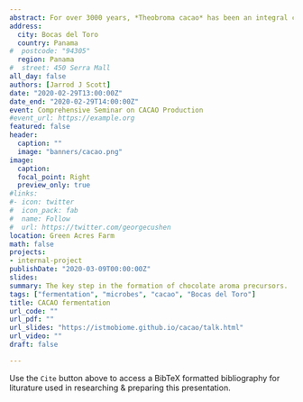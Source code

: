 ```yaml
---
abstract: For over 3000 years, *Theobroma cacao* has been an integral cultural crop. First used in Mesoamerica as a ritualistic fermented brew, it eventually gave rise to the global chocolate industry of modern times. Today, *Theobroma* is cultivated throughout the humid tropics and is an important agricultural crop in over 30 countries including many parts of the Americas, Africa, Asia, and Oceania; but the origin of *Theobroma* is distinctly Neotropical. The genus comprises only a handful of small understory species in the Mallow family (Malvaceae) that produce large fruit (pods) containing numerous seeds, or beans. It is these beans that are the basis for chocolate. <br/><br/>Amazingly over 600 volatile flavor compounds have been found in chocolate, making it one of the most complex food products known. However, few of these compounds are present in raw beans and only emerge after a nuanced and complicated process. At the root of that process is **microbial fermentation**, the key step in the development of flavor precursors responsible for the rich flavor of chocolate. In this presentation we will discuss fermentation and the role of this metabolic process in going from *bean to bar*.
address:
  city: Bocas del Toro
  country: Panama
#  postcode: "94305"
  region: Panama
#  street: 450 Serra Mall
all_day: false
authors: [Jarrod J Scott]
date: "2020-02-29T13:00:00Z"
date_end: "2020-02-29T14:00:00Z"
event: Comprehensive Seminar on CACAO Production
#event_url: https://example.org
featured: false
header:
  caption: ""
  image: "banners/cacao.png"
image:
  caption:
  focal_point: Right
  preview_only: true
#links:
#- icon: twitter
#  icon_pack: fab
#  name: Follow
#  url: https://twitter.com/georgecushen
location: Green Acres Farm
math: false
projects:
- internal-project
publishDate: "2020-03-09T00:00:00Z"
slides:
summary: The key step in the formation of chocolate aroma precursors.
tags: ["fermentation", "microbes", "cacao", "Bocas del Toro"]
title: CACAO fermentation
url_code: ""
url_pdf: ""
url_slides: "https://istmobiome.github.io/cacao/talk.html"
url_video: ""
draft: false

---
```


Use the `Cite` button above to access a BibTeX formatted bibliography for liturature used in researching & preparing this presentation.
